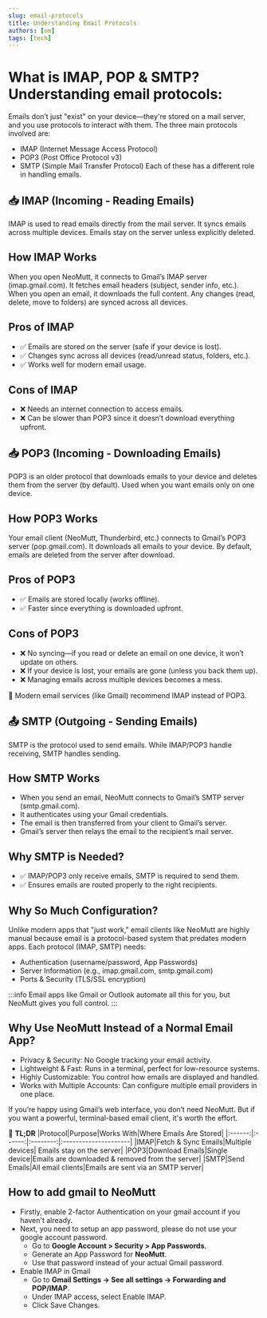 ```yaml
---
slug: email-protocols
title: Understanding Email Protocols
authors: [om]
tags: [tech]
---
```


# What is IMAP, POP & SMTP? Understanding email protocols:

Emails don’t just "exist" on your device—they're stored on a mail server, and you use protocols to interact with them. The three main protocols involved are:

<!--truncate-->

- IMAP (Internet Message Access Protocol)
- POP3 (Post Office Protocol v3)
- SMTP (Simple Mail Transfer Protocol)
  Each of these has a different role in handling emails.

## 📥 IMAP (Incoming - Reading Emails)

IMAP is used to read emails directly from the mail server.
It syncs emails across multiple devices.
Emails stay on the server unless explicitly deleted.

## How IMAP Works

When you open NeoMutt, it connects to Gmail’s IMAP server (imap.gmail.com).
It fetches email headers (subject, sender info, etc.).
When you open an email, it downloads the full content.
Any changes (read, delete, move to folders) are synced across all devices.

## Pros of IMAP

- ✅ Emails are stored on the server (safe if your device is lost).
- ✅ Changes sync across all devices (read/unread status, folders, etc.).
- ✅ Works well for modern email usage.

## Cons of IMAP

- ❌ Needs an internet connection to access emails.
- ❌ Can be slower than POP3 since it doesn’t download everything upfront.

## 📥 POP3 (Incoming - Downloading Emails)

POP3 is an older protocol that downloads emails to your device and deletes them from the server (by default).
Used when you want emails only on one device.

## How POP3 Works

Your email client (NeoMutt, Thunderbird, etc.) connects to Gmail’s POP3 server (pop.gmail.com).
It downloads all emails to your device.
By default, emails are deleted from the server after download.

## Pros of POP3

- ✅ Emails are stored locally (works offline).
- ✅ Faster since everything is downloaded upfront.

## Cons of POP3

- ❌ No syncing—if you read or delete an email on one device, it won’t update on others.
- ❌ If your device is lost, your emails are gone (unless you back them up).
- ❌ Managing emails across multiple devices becomes a mess.

🚀 Modern email services (like Gmail) recommend IMAP instead of POP3.

## 📤 SMTP (Outgoing - Sending Emails)

SMTP is the protocol used to send emails.
While IMAP/POP3 handle receiving, SMTP handles sending.

## How SMTP Works

- When you send an email, NeoMutt connects to Gmail’s SMTP server (smtp.gmail.com).
- It authenticates using your Gmail credentials.
- The email is then transferred from your client to Gmail’s server.
- Gmail’s server then relays the email to the recipient’s mail server.

## Why SMTP is Needed?

- ✅ IMAP/POP3 only receive emails, SMTP is required to send them.
- ✅ Ensures emails are routed properly to the right recipients.

## Why So Much Configuration?

Unlike modern apps that "just work," email clients like NeoMutt are highly manual because email is a protocol-based system that predates modern apps. Each protocol (IMAP, SMTP) needs:

- Authentication (username/password, App Passwords)
- Server Information (e.g., imap.gmail.com, smtp.gmail.com)
- Ports & Security (TLS/SSL encryption)

:::info
Email apps like Gmail or Outlook automate all this for you, but NeoMutt gives you full control.
:::

## Why Use NeoMutt Instead of a Normal Email App?

- Privacy & Security: No Google tracking your email activity.
- Lightweight & Fast: Runs in a terminal, perfect for low-resource systems.
- Highly Customizable: You control how emails are displayed and handled.
- Works with Multiple Accounts: Can configure multiple email providers in one place.

If you’re happy using Gmail’s web interface, you don’t need NeoMutt. But if you want a powerful, terminal-based email client, it's worth the effort.

🔹 **TL;DR**
|Protocol|Purpose|Works With|Where Emails Are Stored|
|:------:|:------:|:--------:|:---------------------|
|IMAP|Fetch & Sync Emails|Multiple devices| Emails stay on the server|
|POP3|Download Emails|Single device|Emails are downloaded & removed from the server|
|SMTP|Send Emails|All email clients|Emails are sent via an SMTP server|

## How to add gmail to NeoMutt

- Firstly, enable 2-factor Authentication on your gmail account if you haven't already.
- Next, you need to setup an app password, please do not use your google account password.
  - Go to **Google Account > Security > App Passwords**.
  - Generate an App Password for **NeoMutt**.
  - Use that password instead of your actual Gmail password.
- Enable IMAP in Gmail
  - Go to **Gmail Settings → See all settings → Forwarding and POP/IMAP**.
  - Under IMAP access, select Enable IMAP.
  - Click Save Changes.
